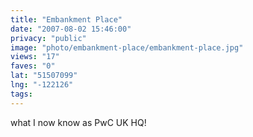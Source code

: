 ```yaml
---
title: "Embankment Place"
date: "2007-08-02 15:46:00"
privacy: "public"
image: "photo/embankment-place/embankment-place.jpg"
views: "17"
faves: "0"
lat: "51507099"
lng: "-122126"
tags:
---
```

what I now know as PwC UK HQ!
